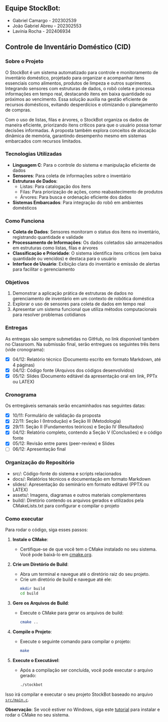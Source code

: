 ## Equipe StockBot:
- Gabriel Camargo - 202302539
- João Gabriel Abreu - 202302553
- Lavínia Rocha - 202406934

## Controle de Inventário Doméstico (CID)

### Sobre o Projeto
O StockBot é um sistema automatizado para controle e monitoramento de inventário doméstico, projetado para organizar e acompanhar itens essenciais como alimentos, produtos de limpeza e outros suprimentos. Integrando sensores com estruturas de dados, o robô coleta e processa informações em tempo real, destacando itens em baixa quantidade ou próximos ao vencimento. Essa solução auxilia na gestão eficiente de recursos domésticos, evitando desperdícios e otimizando o planejamento de compras.

Com o uso de listas, filas e árvores, o StockBot organiza os dados de maneira eficiente, priorizando itens críticos para que o usuário possa tomar decisões informadas. A proposta também explora conceitos de alocação dinâmica de memória, garantindo desempenho mesmo em sistemas embarcados com recursos limitados.

### Tecnologias Utilizadas
- **Linguagem C**: Para o controle do sistema e manipulação eficiente de dados
- **Sensores**: Para coleta de informações sobre o inventário
- **Estruturas de Dados**:
  - Listas: Para catalogação dos itens
  - Filas: Para priorização de ações, como reabastecimento de produtos
  - Árvores: Para busca e ordenação eficiente dos dados
- **Sistemas Embarcados**: Para integração do robô em ambientes domésticos

### Como Funciona
- **Coleta de Dados**: Sensores monitoram o status dos itens no inventário, registrando quantidade e validade
- **Processamento de Informações**: Os dados coletados são armazenados em estruturas como listas, filas e árvores
- **Classificação e Prioridade**: O sistema identifica itens críticos (em baixa quantidade ou vencidos) e destaca para o usuário
- **Interface de Usuário**: Exibição clara do inventário e emissão de alertas para facilitar o gerenciamento

### Objetivos
1) Demonstrar a aplicação prática de estruturas de dados no gerenciamento de inventário em um contexto de robótica doméstica
2) Explorar o uso de sensores para coleta de dados em tempo real
3) Apresentar um sistema funcional que utiliza métodos computacionais para resolver problemas cotidianos

### Entregas
As entregas são sempre submetidas no GitHub, no link disponível também no Classroom.
Na submissão final, serão entregues os seguintes três itens (vide cronograma):
- [X] 04/12: Relatório técnico (Documento escrito em formato Markdown, até 4 páginas)
- [X] 04/12: Código fonte (Arquivos dos códigos desenvolvidos)
- [X] 05/12: Slides (Documento editável da apresentação oral em link, PPTx ou LATEX)

### Cronograma
Os entregáveis semanais serão encaminhados nas seguintes datas:
- [X] 10/11: Formulário de validação da proposta
- [X] 22/11: Seção I (Introdução) e Seção III (Metodologia)
- [X] 29/11: Seção II (Fundamentos teóricos) e Seção IV (Resultados)
- [X] 04/12: Relatório completo, contendo a Seção V (Conclusões) e o código fonte
- [X] 05/12: Revisão entre pares (peer-review) e Slides
- [ ] 06/12: Apresentação final

### Organização do Repositório
- src/: Código-fonte do sistema e scripts relacionados
- docs/: Relatórios técnicos e documentação em formato Markdown
- slides/: Apresentação do seminário em formato editável (PPTX ou LATEX)
- assets/: Imagens, diagramas e outros materiais complementares
- build/: Diretório contendo os arquivos gerados e utilizados pela CMakeLists.txt para configurar e compilar o projeto

### Como executar
Para rodar o código, siga esses passos:

1. **Instale o CMake**:
   - Certifique-se de que você tem o CMake instalado no seu sistema. Você pode baixá-lo em [cmake.org](https://cmake.org/download/).

2. **Crie um Diretório de Build**:
   - Abra um terminal e navegue até o diretório raiz do seu projeto.
   - Crie um diretório de build e navegue até ele:
     ```sh
     mkdir build
     cd build
     ```

3. **Gere os Arquivos de Build**:
   - Execute o CMake para gerar os arquivos de build:
     ```sh
     cmake ..
     ```

4. **Compile o Projeto**:
   - Execute o seguinte comando para compilar o projeto:
     ```sh
     make
     ```

5. **Execute o Executável**:
   - Após a compilação ser concluída, você pode executar o arquivo gerado:
     ```sh
     ./stockbot
     ```

Isso irá compilar e executar o seu projeto StockBot baseado no arquivo [`src/main.c`](src/main.c).

**Observação**: Se você estiver no Windows, siga este [tutorial](https://medium.com/@WamiqRaza/how-to-install-and-run-cmake-on-windows-692258b07b6f) para instalar e rodar o CMake no seu sistema.
